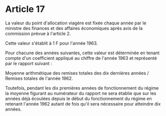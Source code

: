 # Article 17

La valeur du point d'allocation viagère est fixée chaque année par le ministre des finances et des affaires économiques après avis de la commission prévue à l'article 2.

Cette valeur s'établit à 1 F pour l'année 1963.

Pour chacune des années suivantes, cette valeur est déterminée en tenant compte d'un coefficient appliqué au chiffre de l'année 1963 et représenté par le rapport suivant :

Moyenne arithmétique des remises totales des dix dernières années / Remises totales de l'année 1962.

Toutefois, pendant les dix premières années de fonctionnement du régime la moyenne figurant au numérateur du rapport ne sera établie que sur les années déjà écoulées depuis le début du fonctionnement du régime en retenant l'année 1962 autant de fois qu'il sera nécessaire pour atteindre dix années.
